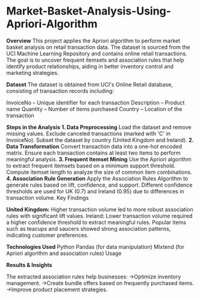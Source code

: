 # Market-Basket-Analysis-Using-Apriori-Algorithm

**Overview**
This project applies the Apriori algorithm to perform market basket analysis on retail transaction data. The dataset is sourced from the UCI Machine Learning Repository and contains online retail transactions. The goal is to uncover frequent itemsets and association rules that help identify product relationships, aiding in better inventory control and marketing strategies.

**Dataset**
The dataset is obtained from UCI's Online Retail database, consisting of transaction records including:

InvoiceNo – Unique identifier for each transaction
Description – Product name
Quantity – Number of items purchased
Country – Location of the transaction


**Steps in the Analysis**
**1. Data Preprocessing**
Load the dataset and remove missing values.
Exclude canceled transactions (marked with 'C' in InvoiceNo).
Subset the dataset by country (United Kingdom and Ireland).
**2. Data Transformation**
Convert transaction data into a one-hot encoded matrix.
Ensure each transaction contains at least two items to perform meaningful analysis.
**3. Frequent Itemset Mining**
Use the Apriori algorithm to extract frequent itemsets based on a minimum support threshold.
Compute itemset length to analyze the size of common item combinations.
**4. Association Rule Generation**
Apply the Association Rules Algorithm to generate rules based on lift, confidence, and support.
Different confidence thresholds are used for UK (0.7) and Ireland (0.95) due to differences in transaction volume.
Key Findings

**United Kingdom:** Higher transaction volume led to more robust association rules with significant lift values.
Ireland: Lower transaction volume required a higher confidence threshold to extract meaningful rules.
Popular items such as teacups and saucers showed strong association patterns, indicating customer preferences.

**Technologies Used**
Python
Pandas (for data manipulation)
Mlxtend (for Apriori algorithm and association rules)
Usage

**Results & Insights**   
   
The extracted association rules help businesses:
      ->Optimize inventory management.
      ->Create bundle offers based on frequently purchased items.
      ->Improve product placement strategies.
